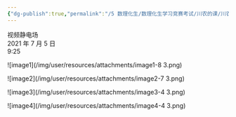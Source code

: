 ```yaml
---
{"dg-publish":true,"permalink":"/5 数理化生/数理化生学习竞赛考试/川农的课/川农大学物理/视频静电场/","title":"视频静电场"}
---
```



视频静电场  
2021 年 7 月 5 日  
9:25

![image1](/img/user/resources/attachments/image1-8 3.png)

![image2](/img/user/resources/attachments/image2-7 3.png)

![image3](/img/user/resources/attachments/image3-4 3.png)

![image4](/img/user/resources/attachments/image4-4 3.png)